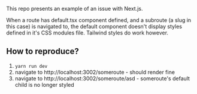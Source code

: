 This repo presents an example of an issue with Next.js.

When a route has default.tsx component defined, and a subroute (a slug in this case) is navigated to, the default component doesn't display styles defined in it's CSS modules file.
Tailwind styles do work however.

## How to reproduce?

1. ```yarn run dev```
2. navigate to http://localhost:3002/someroute - should render fine
3. navigate to http://localhost:3002/someroute/asd - someroute's default child is no longer styled